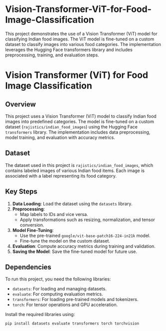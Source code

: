 # Vision-Transformer-ViT-for-Food-Image-Classification
This project demonstrates the use of a Vision Transformer (ViT) model for classifying Indian food images. The ViT model is fine-tuned on a custom dataset to classify images into various food categories. The implementation leverages the Hugging Face transformers library and includes preprocessing, training, and evaluation steps.

# Vision Transformer (ViT) for Food Image Classification

## Overview
This project uses a Vision Transformer (ViT) model to classify Indian food images into predefined categories. The model is fine-tuned on a custom dataset (`rajistics/indian_food_images`) using the Hugging Face `transformers` library. The implementation includes data preprocessing, model training, and evaluation with accuracy metrics.

## Dataset
The dataset used in this project is `rajistics/indian_food_images`, which contains labeled images of various Indian food items. Each image is associated with a label representing its food category.

## Key Steps
1. **Data Loading**: Load the dataset using the `datasets` library.
2. **Preprocessing**:
   - Map labels to IDs and vice versa.
   - Apply transformations such as resizing, normalization, and tensor conversion.
3. **Model Fine-Tuning**:
   - Use the pre-trained `google/vit-base-patch16-224-in21k` model.
   - Fine-tune the model on the custom dataset.
4. **Evaluation**: Compute accuracy metrics during training and validation.
5. **Saving the Model**: Save the fine-tuned model for future use.

## Dependencies
To run this project, you need the following libraries:
- `datasets`: For loading and managing datasets.
- `evaluate`: For computing evaluation metrics.
- `transformers`: For loading pre-trained models and tokenizers.
- `torch`: For tensor operations and GPU acceleration.

Install the required libraries using:
```bash
pip install datasets evaluate transformers torch torchvision
